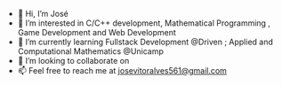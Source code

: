 - 👋 Hi, I’m José
- 👀 I’m interested in C/C++ development, Mathematical Programming , Game Development and Web Development
- 🌱 I’m currently learning Fullstack Development @Driven ; Applied and Computational Mathematics @Unicamp
- 💞️ I’m looking to collaborate on 
- 📫 Feel free to reach me at josevitoralves561@gmail.com

<!---
Zezinoo/Zezinoo is a ✨ special ✨ repository because its `README.md` (this file) appears on your GitHub profile.
You can click the Preview link to take a look at your changes.
--->
